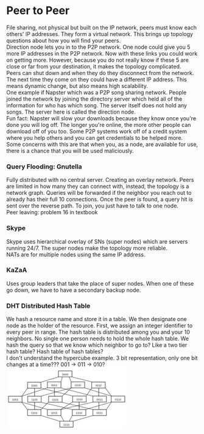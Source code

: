 # Peer to Peer
File sharing, not physical but built on the IP network, peers must know each others' IP addresses. They form a virtual network. This brings up topology questions about how you will find your peers.  
Direction node lets you in to the P2P network. One node could give you 5 more IP addresses in the P2P network. Now with these links you could work on getting more. However, because you do not really know if these 5 are close or far from your destination, it makes the topology complicated.  
Peers can shut down and when they do they disconnect from the network. The next time they come on they could have a different IP address. This means dynamic change, but also means high scalability.  
One example if Napster which was a P2P song sharing network. People joined the network by joining the directory server which held all of the information for who has which song. The server itself does not hold any songs. The server here is called the direction node.  
Fun fact: Napster will slow your downloads because they know once you're done you will log off. The longer you're online, the more other people can download off of you too. Some P2P systems work off of a credit system where you help others and you can get credentials to be helped more.  
Some concerns with this are that when you, as a node, are available for use, there is a chance that you will be used maliciously. 

### Query Flooding: Gnutella
Fully distributed with no central server. Creating an overlay network. Peers are limited in how many they can connect with, instead, the topology is a network graph. Queries will be forwarded if the neighbor you reach out to already has their full 10 connections. Once the peer is found, a query hit is sent over the reverse path. To join, you just have to talk to one node.  
Peer leaving: problem 16 in textbook

### Skype
Skype uses hierarchical overlay of SNs (super nodes) which are servers running 24/7. The super nodes make the topology more reliable.  
NATs are for multiple nodes using the same IP address.  

### KaZaA
Uses group leaders that take the place of super nodes. When one of these go down, we have to have a secondary backup node. 

### DHT Distributed Hash Table
We hash a resource name and store it in a table. We then designate one node as the holder of the resource. 
First, we assign an integer identifier to every peer in range. 
The hash table is distributed among you and your 10 neighbors. No single one person needs to hold the whole hash table. We hash the query so that we know which neighbor to go to? Like a two tier hash table? Hash table of hash tables?  
I don't understand the hypercube example. 3 bit representation, only one bit changes at a time??? 001 -> 011 -> 010?
![hypercube](https://github.com/lukechn99/github-quickstart/blob/master/4211/res/hypercube.png)
